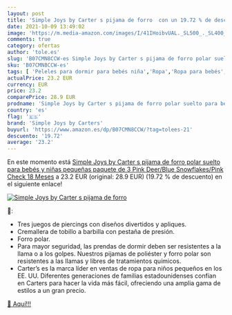 ```yaml
---
layout: post
title: 'Simple Joys by Carter s pijama de forro  con un 19.72 % de descuento'
date: 2021-10-09 13:49:02
image: 'https://m.media-amazon.com/images/I/41IHoibvUAL._SL500_._SL400_.jpg'
comments: true
category: ofertas
author: 'tole.es'
slug: 'B07CMN8CCW-es Simple Joys by Carter s pijama de forro polar suelto para...'
sku: 'B07CMN8CCW-es'
tags: [ 'Peleles para dormir para bebés niña','Ropa','Ropa para bebés','Ropa para bebés niña','Ropa para dormir y batas para bebés niña','bebés','simple joys by carters', ]
actualPrice: 23.2 EUR
currency: EUR
price: 23.2
comparePrice: 28.9 EUR
prodname: 'Simple Joys by Carter s pijama de forro polar suelto para bebés y niñas pequeñas  paquete de 3  Pink Deer/Blue Snowflakes/Pink Check  18 Meses'
country: 'es'
flag: '🇪🇸'
brand: 'Simple Joys by Carters'
buyurl: 'https://www.amazon.es/dp/B07CMN8CCW/?tag=tolees-21'
descuento: '19.72'
average: '23.2'
---
```


En este momento está [Simple Joys by Carter s pijama de forro polar suelto para bebés y niñas pequeñas  paquete de 3  Pink Deer/Blue Snowflakes/Pink Check  18 Meses](https://www.amazon.es/dp/B07CMN8CCW/?tag=tolees-21) a 23.2 EUR (original: 28.9 EUR) (19.72 %  de descuento) en el siguiente enlace!

[![Simple Joys by Carter s pijama de forro ](https://m.media-amazon.com/images/I/41IHoibvUAL._SL500_._SL400_.jpg)](https://www.amazon.es/dp/B07CMN8CCW/?tag=tolees-21)

🔎:

- Tres juegos de piercings con diseños divertidos y apliques.
- Cremallera de tobillo a barbilla con pestaña de presión.
- Forro polar.
- Para mayor seguridad, las prendas de dormir deben ser resistentes a la llama o a los golpes. Nuestros pijamas de poliéster y forro polar son resistentes a las llamas y libres de tratamientos químicos.
- Carter’s es la marca líder en ventas de ropa para niños pequeños en los EE. UU. Diferentes generaciones de familias estadounidenses confían en Carters para hacer la vida más fácil, ofreciendo una amplia gama de estilos a un gran precio.

[🛒 Aquí!!!](https://www.amazon.es/dp/B07CMN8CCW/?tag=tolees-21)
